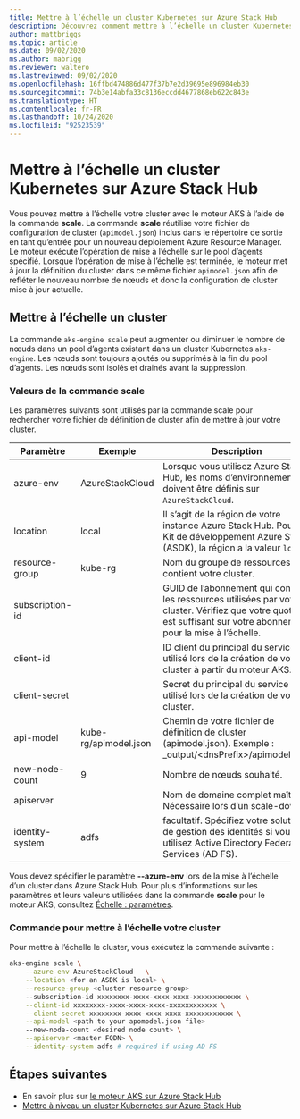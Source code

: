 ```yaml
---
title: Mettre à l’échelle un cluster Kubernetes sur Azure Stack Hub
description: Découvrez comment mettre à l’échelle un cluster Kubernetes sur Azure Stack Hub.
author: mattbriggs
ms.topic: article
ms.date: 09/02/2020
ms.author: mabrigg
ms.reviewer: waltero
ms.lastreviewed: 09/02/2020
ms.openlocfilehash: 16ffbd474886d477f37b7e2d39695e896984eb30
ms.sourcegitcommit: 74b3e14abfa33c8136eccdd4677868eb622c843e
ms.translationtype: HT
ms.contentlocale: fr-FR
ms.lasthandoff: 10/24/2020
ms.locfileid: "92523539"
---
```

# <a name="scale-a-kubernetes-cluster-on-azure-stack-hub"></a>Mettre à l’échelle un cluster Kubernetes sur Azure Stack Hub

Vous pouvez mettre à l’échelle votre cluster avec le moteur AKS à l’aide de la commande **scale**. La commande **scale** réutilise votre fichier de configuration de cluster (`apimodel.json`) inclus dans le répertoire de sortie en tant qu’entrée pour un nouveau déploiement Azure Resource Manager. Le moteur exécute l’opération de mise à l’échelle sur le pool d’agents spécifié. Lorsque l’opération de mise à l’échelle est terminée, le moteur met à jour la définition du cluster dans ce même fichier `apimodel.json` afin de refléter le nouveau nombre de nœuds et donc la configuration de cluster mise à jour actuelle.

## <a name="scale-a-cluster"></a>Mettre à l’échelle un cluster

La commande `aks-engine scale` peut augmenter ou diminuer le nombre de nœuds dans un pool d’agents existant dans un cluster Kubernetes `aks-engine`. Les nœuds sont toujours ajoutés ou supprimés à la fin du pool d’agents. Les nœuds sont isolés et drainés avant la suppression.

### <a name="values-for-the-scale-command"></a>Valeurs de la commande scale

Les paramètres suivants sont utilisés par la commande scale pour rechercher votre fichier de définition de cluster afin de mettre à jour votre cluster.

| Paramètre | Exemple | Description |
| --- | --- | --- | 
| azure-env | AzureStackCloud | Lorsque vous utilisez Azure Stack Hub, les noms d’environnement doivent être définis sur `AzureStackCloud`. | 
| location | local | Il s’agit de la région de votre instance Azure Stack Hub. Pour un Kit de développement Azure Stack (ASDK), la région a la valeur `local`.  | 
| resource-group | kube-rg | Nom du groupe de ressources qui contient votre cluster. | 
| subscription-id |  | GUID de l’abonnement qui contient les ressources utilisées par votre cluster. Vérifiez que votre quota est suffisant sur votre abonnement pour la mise à l’échelle. | 
| client-id |  | ID client du principal du service utilisé lors de la création de votre cluster à partir du moteur AKS. | 
| client-secret |  | Secret du principal du service utilisé lors de la création de votre cluster. | 
| api-model | kube-rg/apimodel.json | Chemin de votre fichier de définition de cluster (apimodel.json). Exemple : _output/\<dnsPrefix>/apimodel.json | 
| new-node-count | 9 | Nombre de nœuds souhaité. | 
| apiserver |  | Nom de domaine complet maître. Nécessaire lors d’un scale-down. |
| identity-system | adfs | facultatif. Spécifiez votre solution de gestion des identités si vous utilisez Active Directory Federated Services (AD FS). |

Vous devez spécifier le paramètre **--azure-env** lors de la mise à l’échelle d’un cluster dans Azure Stack Hub. Pour plus d’informations sur les paramètres et leurs valeurs utilisées dans la commande **scale** pour le moteur AKS, consultez [Échelle : paramètres](https://github.com/Azure/aks-engine/blob/master/docs/topics/scale.md#parameters).

### <a name="command-to-scale-your-cluster"></a>Commande pour mettre à l’échelle votre cluster

Pour mettre à l’échelle le cluster, vous exécutez la commande suivante :

```bash
aks-engine scale \
    --azure-env AzureStackCloud   \
    --location <for an ASDK is local> \
    --resource-group <cluster resource group>
    --subscription-id xxxxxxxx-xxxx-xxxx-xxxx-xxxxxxxxxxxx \
    --client-id xxxxxxxx-xxxx-xxxx-xxxx-xxxxxxxxxxxx \
    --client-secret xxxxxxxx-xxxx-xxxx-xxxx-xxxxxxxxxxxx \
    --api-model <path to your apomodel.json file>
    --new-node-count <desired node count> \
    --apiserver <master FQDN> \
    --identity-system adfs # required if using AD FS
```

## <a name="next-steps"></a>Étapes suivantes

- En savoir plus sur [le moteur AKS sur Azure Stack Hub](azure-stack-kubernetes-aks-engine-overview.md)
- [Mettre à niveau un cluster Kubernetes sur Azure Stack Hub](azure-stack-kubernetes-aks-engine-upgrade.md)
